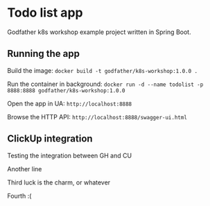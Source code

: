 # Todo list app
Godfather k8s workshop example project written in Spring Boot.

## Running the app
Build the image:
`docker build -t godfather/k8s-workshop:1.0.0 .`

Run the container in background:
`docker run -d --name todolist -p 8888:8888 godfather/k8s-workshop:1.0.0`

Open the app in UA:
`http://localhost:8888`

Browse the HTTP API:
`http://localhost:8888/swagger-ui.html`

## ClickUp integration
Testing the integration between GH and CU

Another line 

Third luck is the charm, or whatever

Fourth :(
